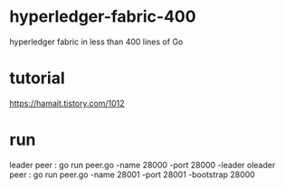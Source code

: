 # hyperledger-fabric-400
hyperledger fabric in less than 400 lines of Go

# tutorial
https://hamait.tistory.com/1012

# run 
leader peer : go run peer.go -name 28000 -port 28000 -leader
oleader peer : go run peer.go -name 28001 -port 28001 -bootstrap 28000
